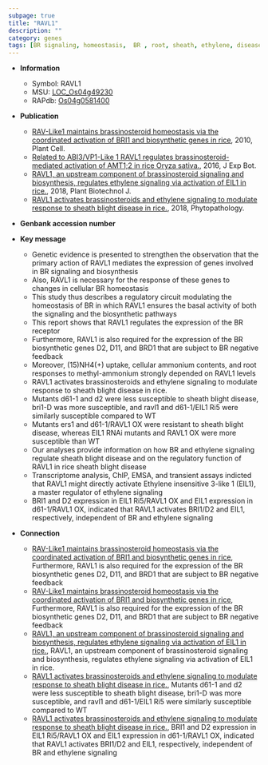 ```yaml
---
subpage: true
title: "RAVL1"
description: ""
category: genes
tags: [BR signaling, homeostasis,  BR , root, sheath, ethylene, disease, blight, resistant, blight disease]
---
```


* **Information**  
    + Symbol: RAVL1  
    + MSU: [LOC_Os04g49230](http://rice.plantbiology.msu.edu/cgi-bin/ORF_infopage.cgi?orf=LOC_Os04g49230)  
    + RAPdb: [Os04g0581400](http://rapdb.dna.affrc.go.jp/viewer/gbrowse_details/irgsp1?name=Os04g0581400)  

* **Publication**  
    + [RAV-Like1 maintains brassinosteroid homeostasis via the coordinated activation of BRI1 and biosynthetic genes in rice](http://www.ncbi.nlm.nih.gov/pubmed?term=RAV-Like1+maintains+brassinosteroid+homeostasis+via+the+coordinated+activation+of+BRI1+and+biosynthetic+genes+in+rice%5BTitle%5D), 2010, Plant Cell.
    + [Related to ABI3/VP1-Like 1 RAVL1 regulates brassinosteroid-mediated activation of AMT1;2 in rice Oryza sativa.](http://www.ncbi.nlm.nih.gov/pubmed?term=Related+to+ABI3/VP1-Like+1+RAVL1+regulates+brassinosteroid-mediated+activation+of+AMT1;2+in+rice+Oryza+sativa.%5BTitle%5D), 2016, J Exp Bot.
    + [RAVL1, an upstream component of brassinosteroid signaling and biosynthesis, regulates ethylene signaling via activation of EIL1 in rice.](http://www.ncbi.nlm.nih.gov/pubmed?term=RAVL1,+an+upstream+component+of+brassinosteroid+signaling+and+biosynthesis,+regulates+ethylene+signaling+via+activation+of+EIL1+in+rice.%5BTitle%5D), 2018, Plant Biotechnol J.
    + [RAVL1 activates brassinosteroids and ethylene signaling to modulate response to sheath blight disease in rice.](http://www.ncbi.nlm.nih.gov/pubmed?term=RAVL1+activates+brassinosteroids+and+ethylene+signaling+to+modulate+response+to+sheath+blight+disease+in+rice.%5BTitle%5D), 2018, Phytopathology.

* **Genbank accession number**  

* **Key message**  
    + Genetic evidence is presented to strengthen the observation that the primary action of RAVL1 mediates the expression of genes involved in BR signaling and biosynthesis
    + Also, RAVL1 is necessary for the response of these genes to changes in cellular BR homeostasis
    + This study thus describes a regulatory circuit modulating the homeostasis of BR in which RAVL1 ensures the basal activity of both the signaling and the biosynthetic pathways
    + This report shows that RAVL1 regulates the expression of the BR receptor
    + Furthermore, RAVL1 is also required for the expression of the BR biosynthetic genes D2, D11, and BRD1 that are subject to BR negative feedback
    + Moreover, (15)NH4(+) uptake, cellular ammonium contents, and root responses to methyl-ammonium strongly depended on RAVL1 levels
    + RAVL1 activates brassinosteroids and ethylene signaling to modulate response to sheath blight disease in rice.
    + Mutants d61-1 and d2 were less susceptible to sheath blight disease, bri1-D was more susceptible, and ravl1 and d61-1/EIL1 Ri5 were similarly susceptible compared to WT
    + Mutants ers1 and d61-1/RAVL1 OX were resistant to sheath blight disease, whereas EIL1 RNAi mutants and RAVL1 OX were more susceptible than WT
    + Our analyses provide information on how BR and ethylene signaling regulate sheath blight disease and on the regulatory function of RAVL1 in rice sheath blight disease
    + Transcriptome analysis, ChIP, EMSA, and transient assays indicted that RAVL1 might directly activate Ethylene insensitive 3-like 1 (EIL1), a master regulator of ethylene signaling
    + BRI1 and D2 expression in EIL1 Ri5/RAVL1 OX and EIL1 expression in d61-1/RAVL1 OX, indicated that RAVL1 activates BRI1/D2 and EIL1, respectively, independent of BR and ethylene signaling

* **Connection**  
    + [RAV-Like1 maintains brassinosteroid homeostasis via the coordinated activation of BRI1 and biosynthetic genes in rice](http://www.ncbi.nlm.nih.gov/pubmed?term=RAV-Like1+maintains+brassinosteroid+homeostasis+via+the+coordinated+activation+of+BRI1+and+biosynthetic+genes+in+rice%5BTitle%5D), Furthermore, RAVL1 is also required for the expression of the BR biosynthetic genes D2, D11, and BRD1 that are subject to BR negative feedback
    + [RAV-Like1 maintains brassinosteroid homeostasis via the coordinated activation of BRI1 and biosynthetic genes in rice](http://www.ncbi.nlm.nih.gov/pubmed?term=RAV-Like1+maintains+brassinosteroid+homeostasis+via+the+coordinated+activation+of+BRI1+and+biosynthetic+genes+in+rice%5BTitle%5D), Furthermore, RAVL1 is also required for the expression of the BR biosynthetic genes D2, D11, and BRD1 that are subject to BR negative feedback
    + [RAVL1, an upstream component of brassinosteroid signaling and biosynthesis, regulates ethylene signaling via activation of EIL1 in rice.](http://www.ncbi.nlm.nih.gov/pubmed?term=RAVL1,+an+upstream+component+of+brassinosteroid+signaling+and+biosynthesis,+regulates+ethylene+signaling+via+activation+of+EIL1+in+rice.%5BTitle%5D), RAVL1, an upstream component of brassinosteroid signaling and biosynthesis, regulates ethylene signaling via activation of EIL1 in rice.
    + [RAVL1 activates brassinosteroids and ethylene signaling to modulate response to sheath blight disease in rice.](http://www.ncbi.nlm.nih.gov/pubmed?term=RAVL1+activates+brassinosteroids+and+ethylene+signaling+to+modulate+response+to+sheath+blight+disease+in+rice.%5BTitle%5D),  Mutants d61-1 and d2 were less susceptible to sheath blight disease, bri1-D was more susceptible, and ravl1 and d61-1/EIL1 Ri5 were similarly susceptible compared to WT
    + [RAVL1 activates brassinosteroids and ethylene signaling to modulate response to sheath blight disease in rice.](http://www.ncbi.nlm.nih.gov/pubmed?term=RAVL1+activates+brassinosteroids+and+ethylene+signaling+to+modulate+response+to+sheath+blight+disease+in+rice.%5BTitle%5D),  BRI1 and D2 expression in EIL1 Ri5/RAVL1 OX and EIL1 expression in d61-1/RAVL1 OX, indicated that RAVL1 activates BRI1/D2 and EIL1, respectively, independent of BR and ethylene signaling



